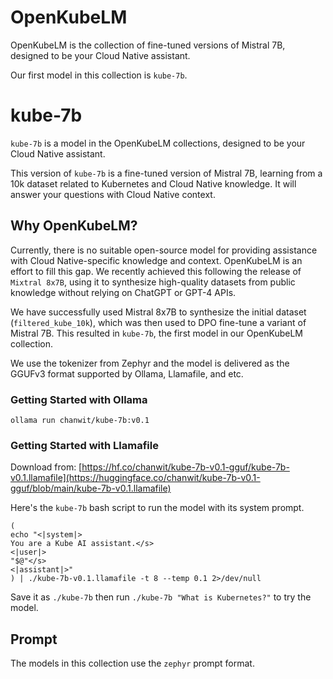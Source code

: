 # OpenKubeLM

OpenKubeLM is the collection of fine-tuned versions of Mistral 7B, designed to be your Cloud Native assistant.

Our first model in this collection is `kube-7b`.

# kube-7b

`kube-7b` is a model in the OpenKubeLM collections, designed to be your Cloud Native assistant.

This version of `kube-7b` is a fine-tuned version of Mistral 7B, learning from a 10k dataset related to Kubernetes and Cloud Native knowledge. It will answer your questions with Cloud Native context.

## Why OpenKubeLM?

Currently, there is no suitable open-source model for providing assistance with Cloud Native-specific knowledge and context. OpenKubeLM is an effort to fill this gap. We recently achieved this following the release of `Mixtral 8x7B`, using it to synthesize high-quality datasets from public knowledge without relying on ChatGPT or GPT-4 APIs.

We have successfully used Mistral 8x7B to synthesize the initial dataset (`filtered_kube_10k`), which was then used to DPO fine-tune a variant of Mistral 7B. This resulted in `kube-7b`, the first model in our OpenKubeLM collection.

We use the tokenizer from Zephyr and the model is delivered as the GGUFv3 format supported by Ollama, Llamafile, and etc.

### Getting Started with Ollama
```
ollama run chanwit/kube-7b:v0.1
```

### Getting Started with Llamafile

Download from: [https://hf.co/chanwit/kube-7b-v0.1-gguf/kube-7b-v0.1.llamafile](https://huggingface.co/chanwit/kube-7b-v0.1-gguf/blob/main/kube-7b-v0.1.llamafile)

Here's the `kube-7b` bash script to run the model with its system prompt.
```shell
(
echo "<|system|>
You are a Kube AI assistant.</s>
<|user|>
"$@"</s>
<|assistant|>"
) | ./kube-7b-v0.1.llamafile -t 8 --temp 0.1 2>/dev/null
```

Save it as `./kube-7b` then run `./kube-7b "What is Kubernetes?"` to try the model.

## Prompt

The models in this collection use the `zephyr` prompt format.
